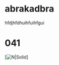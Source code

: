 # abrakadbra
hfdjhfdhuihfuihfgui
##
# 041
[![N|Solid](https://proprikol.ru/wp-content/uploads/2020/06/kartinki-zajchiki-47.jpg)]
